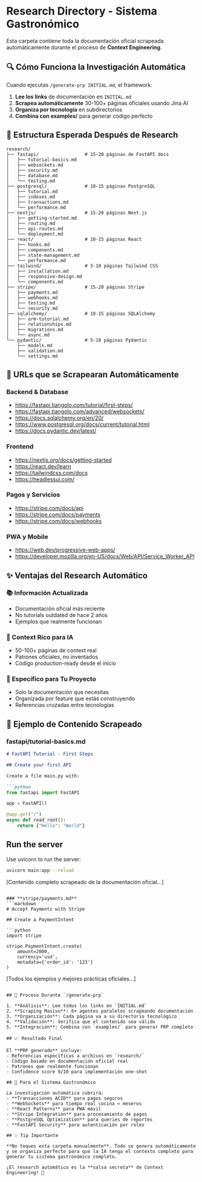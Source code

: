 # Research Directory - Sistema Gastronómico

Esta carpeta contiene toda la documentación oficial scrapeada automáticamente durante el proceso de **Context Engineering**.

## 🔍 Cómo Funciona la Investigación Automática

Cuando ejecutas `/generate-prp INITIAL.md`, el framework:

1. **Lee los links** de documentación en `INITIAL.md`
2. **Scrapea automáticamente** 30-100+ páginas oficiales usando Jina AI
3. **Organiza por tecnología** en subdirectorios
4. **Combina con examples/** para generar código perfecto

## 📁 Estructura Esperada Después de Research

```
research/
├── fastapi/                 # 15-20 páginas de FastAPI docs
│   ├── tutorial-basics.md
│   ├── websockets.md
│   ├── security.md
│   ├── database.md
│   └── testing.md
├── postgresql/              # 10-15 páginas PostgreSQL
│   ├── tutorial.md
│   ├── indexes.md
│   ├── transactions.md
│   └── performance.md
├── nextjs/                  # 15-20 páginas Next.js
│   ├── getting-started.md
│   ├── routing.md
│   ├── api-routes.md
│   └── deployment.md
├── react/                   # 10-15 páginas React
│   ├── hooks.md
│   ├── components.md
│   ├── state-management.md
│   └── performance.md
├── tailwind/                # 5-10 páginas Tailwind CSS
│   ├── installation.md
│   ├── responsive-design.md
│   └── components.md
├── stripe/                  # 15-20 páginas Stripe
│   ├── payments.md
│   ├── webhooks.md
│   ├── testing.md
│   └── security.md
├── sqlalchemy/              # 10-15 páginas SQLAlchemy
│   ├── orm-tutorial.md
│   ├── relationships.md
│   ├── migrations.md
│   └── async.md
└── pydantic/                # 5-10 páginas Pydantic
    ├── models.md
    ├── validation.md
    └── settings.md
```

## 🎯 URLs que se Scrapearan Automáticamente

### **Backend & Database**
- https://fastapi.tiangolo.com/tutorial/first-steps/
- https://fastapi.tiangolo.com/advanced/websockets/
- https://docs.sqlalchemy.org/en/20/
- https://www.postgresql.org/docs/current/tutorial.html
- https://docs.pydantic.dev/latest/

### **Frontend**  
- https://nextjs.org/docs/getting-started
- https://react.dev/learn
- https://tailwindcss.com/docs
- https://headlessui.com/

### **Pagos y Servicios**
- https://stripe.com/docs/api
- https://stripe.com/docs/payments
- https://stripe.com/docs/webhooks

### **PWA y Mobile**
- https://web.dev/progressive-web-apps/
- https://developer.mozilla.org/en-US/docs/Web/API/Service_Worker_API

## ✨ Ventajas del Research Automático

### **📚 Información Actualizada**
- Documentación oficial más reciente
- No tutorials outdated de hace 2 años
- Ejemplos que realmente funcionan

### **🧠 Context Rico para IA** 
- 50-100+ páginas de context real
- Patrones oficiales, no inventados
- Código production-ready desde el inicio

### **🎯 Específico para Tu Proyecto**
- Solo la documentación que necesitas
- Organizada por feature que estás construyendo
- Referencias cruzadas entre tecnologías

## 🚀 Ejemplo de Contenido Scrapeado

### **fastapi/tutorial-basics.md**
```markdown
# FastAPI Tutorial - First Steps

## Create your first API

Create a file main.py with:

```python
from fastapi import FastAPI

app = FastAPI()

@app.get("/")
async def read_root():
    return {"Hello": "World"}
```

## Run the server

Use uvicorn to run the server:

```bash
uvicorn main:app --reload
```

[Contenido completo scrapeado de la documentación oficial...]
```

### **stripe/payments.md**
```markdown
# Accept Payments with Stripe

## Create a PaymentIntent

```python
import stripe

stripe.PaymentIntent.create(
    amount=2000,
    currency='usd',
    metadata={'order_id': '123'}
)
```

[Todos los ejemplos y mejores prácticas oficiales...]
```

## 🔄 Proceso Durante `/generate-prp`

1. **Análisis**: Lee todos los links en `INITIAL.md`
2. **Scraping Masivo**: 6+ agentes paralelos scrapeando documentación
3. **Organización**: Cada página va a su directorio tecnológico
4. **Validación**: Verifica que el contenido sea válido
5. **Integración**: Combina con `examples/` para generar PRP completo

## 📈 Resultado Final

El **PRP generado** incluye:
- Referencias específicas a archivos en `research/`
- Código basado en documentación oficial real
- Patrones que realmente funcionan
- Confidence score 9/10 para implementación one-shot

## 🎯 Para el Sistema Gastronómico

La investigación automática cubrirá:
- **Transacciones ACID** para pagos seguros
- **WebSockets** para tiempo real cocina ↔ meseros
- **React Patterns** para PWA móvil
- **Stripe Integration** para procesamiento de pagos
- **PostgreSQL Optimization** para queries de reportes
- **FastAPI Security** para autenticación por roles

## 💡 Tip Importante

**No toques esta carpeta manualmente**. Todo se genera automáticamente y se organiza perfecto para que la IA tenga el contexto completo para generar tu sistema gastronómico completo.

¡El research automático es la **salsa secreta** de Context Engineering! 🚀
